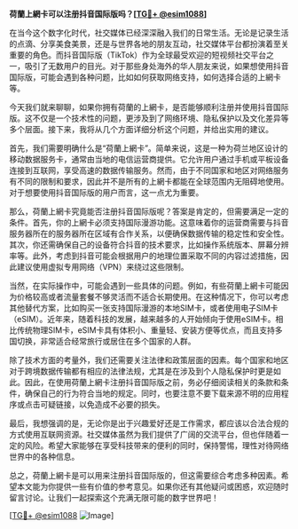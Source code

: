 **荷蘭上網卡可以注册抖音国际版吗？[[TG💪+ @esim1088](https://t.me/s/esim1088)]**

在当今这个数字化时代，社交媒体已经深深融入我们的日常生活。无论是记录生活的点滴、分享美食美景，还是与世界各地的朋友互动，社交媒体平台都扮演着至关重要的角色。而抖音国际版（TikTok）作为全球最受欢迎的短视频社交平台之一，吸引了无数用户的目光。对于那些身处海外的华人朋友来说，如果想使用抖音国际版，可能会遇到各种问题，比如如何获取网络支持，如何选择合适的上網卡等。

今天我们就来聊聊，如果你拥有荷蘭的上網卡，是否能够顺利注册并使用抖音国际版。这不仅是一个技术性的问题，更涉及到了网络环境、隐私保护以及文化差异等多个层面。接下来，我将从几个方面详细分析这个问题，并给出实用的建议。

首先，我们需要明确什么是“荷蘭上網卡”。简单来说，这是一种为荷兰地区设计的移动数据服务卡，通常由当地的电信运营商提供。它允许用户通过手机或平板设备连接到互联网，享受高速的数据传输服务。然而，由于不同国家和地区对网络服务有不同的限制和要求，因此并不是所有的上網卡都能在全球范围内无阻碍地使用。对于想要使用抖音国际版的用户而言，这一点尤为重要。

那么，荷蘭上網卡究竟能否注册抖音国际版呢？答案是肯定的，但需要满足一定的条件。首先，你的上網卡必须支持国际漫游功能。这意味着你的运营商需要与抖音服务器所在的服务器所在区域有合作关系，以便确保数据传输的稳定性和安全性。其次，你还需确保自己的设备符合抖音的技术要求，比如操作系统版本、屏幕分辨率等。此外，考虑到抖音可能会根据用户的地理位置采取不同的内容过滤措施，因此建议使用虚拟专用网络（VPN）来绕过这些限制。

当然，在实际操作中，可能会遇到一些具体的问题。例如，有些荷蘭上網卡可能因为价格较高或者流量套餐不够灵活而不适合长期使用。在这种情况下，你可以考虑其他替代方案，比如购买一张支持国际漫游的本地SIM卡，或者使用电子SIM卡（eSIM）。近年来，随着科技的发展，越来越多的人开始倾向于使用eSIM卡。相比传统物理SIM卡，eSIM卡具有体积小、重量轻、安装方便等优点，而且支持多国切换，非常适合经常旅行或居住在多个国家的人群。

除了技术方面的考量外，我们还需要关注法律和政策层面的因素。每个国家和地区对于跨境数据传输都有相应的法律法规，尤其是在涉及到个人隐私保护时更是如此。因此，在使用荷蘭上網卡注册抖音国际版之前，务必仔细阅读相关的条款和条件，确保自己的行为符合当地的规定。同时，也要注意不要下载来源不明的应用程序或点击可疑链接，以免造成不必要的损失。

最后，我想强调的是，无论你是出于兴趣爱好还是工作需求，都应该以合法合规的方式使用互联网资源。社交媒体虽然为我们提供了广阔的交流平台，但也伴随着一定的风险。希望大家能够在享受科技带来的便利的同时，保持警惕，理性对待网络世界中的各种信息。

总之，荷蘭上網卡是可以用来注册抖音国际版的，但这需要综合考虑多种因素。希望本文能为你提供一些有价值的参考意见。如果你还有其他疑问或困惑，欢迎随时留言讨论。让我们一起探索这个充满无限可能的数字世界吧！

[[TG💪+ @esim1088](https://t.me/s/esim1088) ![Image](https://i.postimg.cc/4NQfJmqS/Snipaste-2025-05-13-00-14-12.png)]